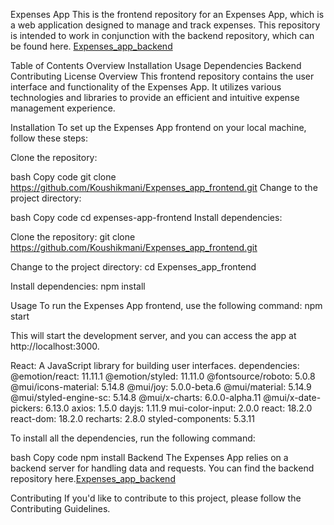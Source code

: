 Expenses App 
This is the frontend repository for an Expenses App, which is a web application designed to manage and track expenses. This repository is intended to work in conjunction with the backend repository, which can be found here. [Expenses_app_backend](https://github.com/Koushikmani/Expenses_app_backend)

Table of Contents
Overview
Installation
Usage
Dependencies
Backend
Contributing
License
Overview
This frontend repository contains the user interface and functionality of the Expenses App. It utilizes various technologies and libraries to provide an efficient and intuitive expense management experience.

Installation
To set up the Expenses App frontend on your local machine, follow these steps:

Clone the repository:

bash
Copy code
git clone https://github.com/Koushikmani/Expenses_app_frontend.git
Change to the project directory:

bash
Copy code
cd expenses-app-frontend
Install dependencies:

Clone the repository:
git clone https://github.com/Koushikmani/Expenses_app_frontend.git

Change to the project directory:
cd Expenses_app_frontend

Install dependencies:
npm install

Usage
To run the Expenses App frontend, use the following command:
npm start

This will start the development server, and you can access the app at http://localhost:3000.

React: A JavaScript library for building user interfaces.
dependencies: 
@emotion/react: 11.11.1
@emotion/styled: 11.11.0
@fontsource/roboto: 5.0.8
@mui/icons-material: 5.14.8
@mui/joy: 5.0.0-beta.6
@mui/material: 5.14.9
@mui/styled-engine-sc: 5.14.8
@mui/x-charts: 6.0.0-alpha.11
@mui/x-date-pickers: 6.13.0
axios: 1.5.0
dayjs: 1.11.9
mui-color-input: 2.0.0
react: 18.2.0
react-dom: 18.2.0
recharts: 2.8.0
styled-components: 5.3.11
    
To install all the dependencies, run the following command:

bash
Copy code
npm install
Backend
The Expenses App relies on a backend server for handling data and requests. You can find the backend repository here.[Expenses_app_backend](https://github.com/Koushikmani/Expenses_app_backend)

Contributing
If you'd like to contribute to this project, please follow the Contributing Guidelines.




